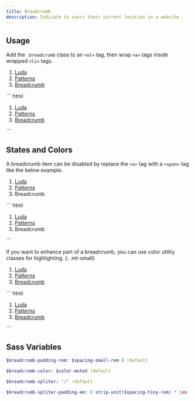 ```yaml
---
title: Breadcrumb
description: Indicate to users their current location in a website.
---
```


## Usage

Add the `.breadcrumb` class to an `<ol>` tag,
then wrap `<a>` tags inside wrapped `<li>` tags.

<ol class="breadcrumb">
  <li><a href="#" data-turbolinks="false">Luda</a></li>
  <li><a href="#" data-turbolinks="false">Patterns</a></li>
  <li><a href="#" data-turbolinks="false">Breadcrumb</a></li>
</ol>
``` html
<ol class="breadcrumb">
  <li><a href="#">Luda</a></li>
  <li><a href="#">Patterns</a></li>
  <li><a href="#">Breadcrumb</a></li>
</ol>
```

## States and Colors

A breadcrumb item can be disabled by replace the `<a>` tag with a `<span>` tag
like the below example.

<ol class="breadcrumb">
  <li><a href="#" data-turbolinks="false">Luda</a></li>
  <li><a href="#" data-turbolinks="false">Patterns</a></li>
  <li><span>Breadcrumb</span></li>
</ol>
``` html
<ol class="breadcrumb">
  <li><a href="#">Luda</a></li>
  <li><a href="#">Patterns</a></li>
  <li><span>Breadcrumb</span></li>
</ol>
```

If you want to enhance part of a breadcrumb,
you can use color utility classes for highlighting.
{: .mt-small}

<ol class="breadcrumb">
  <li><a href="#" data-turbolinks="false">Luda</a></li>
  <li><a href="#" data-turbolinks="false">Patterns</a></li>
  <li><a class="c-primary" href="#" data-turbolinks="false">Breadcrumb</a></li>
</ol>
``` html
<ol class="breadcrumb">
  <li><a href="#">Luda</a></li>
  <li><a href="#">Patterns</a></li>
  <li><a class="c-primary" href="#">Breadcrumb</a></li>
</ol>
```

## Sass Variables

``` sass
$breadcrumb-padding-rem: $spacing-small-rem 0 !default
```

``` sass
$breadcrumb-color: $color-muted !default
```

``` sass
$breadcrumb-spliter: "/" !default
```

``` sass
$breadcrumb-spliter-padding-em: 0 strip-unit($spacing-tiny-rem) * 1em !default
```